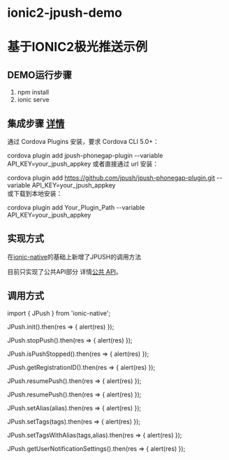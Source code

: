 # ionic2-jpush-demo
# 基于IONIC2极光推送示例


## DEMO运行步骤

1. npm install
2. ionic serve


## 集成步骤   [详情](https://github.com/jpush/jpush-phonegap-plugin)

通过 Cordova Plugins 安装，要求 Cordova CLI 5.0+：

cordova plugin add jpush-phonegap-plugin --variable API_KEY=your_jpush_appkey
或者直接通过 url 安装：

cordova plugin add https://github.com/jpush/jpush-phonegap-plugin.git --variable API_KEY=your_jpush_appkey  
或下载到本地安装：

cordova plugin add Your_Plugin_Path  --variable API_KEY=your_jpush_appkey


## 实现方式

在[ionic-native](https://github.com/driftyco/ionic-native)的基础上新增了JPUSH的调用方法

目前只实现了公共API部分 详情[公共 API]( https://github.com/jpush/jpush-phonegap-plugin/blob/master/doc/Common_detail_api.md)。

## 调用方式

import { JPush } from 'ionic-native';

JPush.init().then(res => { alert(res) });

JPush.stopPush().then(res => { alert(res) });

JPush.isPushStopped().then(res => { alert(res) });

JPush.getRegistrationID().then(res => { alert(res) });

JPush.resumePush().then(res => { alert(res) });

JPush.resumePush().then(res => { alert(res) });

JPush.setAlias(alias).then(res => { alert(res) });

JPush.setTags(tags).then(res => { alert(res) });

JPush.setTagsWithAlias(tags,alias).then(res => { alert(res) });

JPush.getUserNotificationSettings().then(res => { alert(res) });
